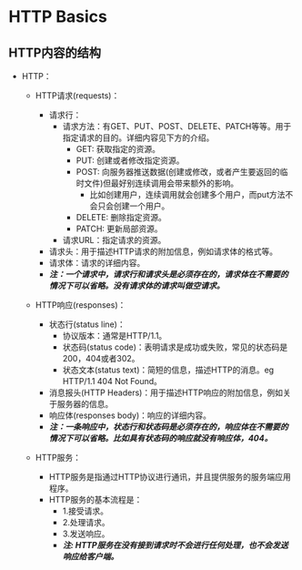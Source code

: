 # HTTP Basics
## HTTP内容的结构

* HTTP：
  * HTTP请求(requests)：
    * 请求行：
      * 请求方法：有GET、PUT、POST、DELETE、PATCH等等。用于指定请求的目的。详细内容见下方的介绍。
        * GET: 获取指定的资源。
        * PUT: 创建或者修改指定资源。
        * POST: 向服务器推送数据(创建或修改，或者产生要返回的临时文件)但最好别连续调用会带来额外的影响。
          * 比如创建用户，连续调用就会创建多个用户，而put方法不会只会创建一个用户。
        * DELETE: 删除指定资源。
        * PATCH: 更新局部资源。
      * 请求URL：指定请求的资源。
    * 请求头：用于描述HTTP请求的附加信息，例如请求体的格式等。
    * 请求体：请求的详细内容。
    * ***注：一个请求中，请求行和请求头是必须存在的，请求体在不需要的情况下可以省略。没有请求体的请求叫做空请求。***

  * HTTP响应(responses)：
    * 状态行(status line)：
      * 协议版本：通常是HTTP/1.1。
      * 状态码(status code)：表明请求是成功或失败，常见的状态码是200，404或者302。
      * 状态文本(status text)：简短的信息，描述HTTP的消息。eg HTTP/1.1 404 Not Found。
    * 消息报头(HTTP Headers)：用于描述HTTP响应的附加信息，例如关于服务器的信息。
    * 响应体(responses body)：响应的详细内容。
    * ***注：一条响应中，状态行和状态码是必须存在的，响应体在不需要的情况下可以省略。比如具有状态码的响应就没有响应体，404。***

  * HTTP服务：
    * HTTP服务是指通过HTTP协议进行通讯，并且提供服务的服务端应用程序。
    * HTTP服务的基本流程是：
      * 1.接受请求。
      * 2.处理请求。
      * 3.发送响应。
      * ***注: HTTP服务在没有接到请求时不会进行任何处理，也不会发送响应给客户端。***
    